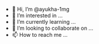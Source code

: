 - 👋 Hi, I’m @ayukha-1mg
- 👀 I’m interested in ...
- 🌱 I’m currently learning ...
- 💞️ I’m looking to collaborate on ...
- 📫 How to reach me ...

<!---
ayukha-1mg/ayukha-1mg is a ✨ special ✨ repository because its `README.md` (this file) appears on your GitHub profile.
You can click the Preview link to take a look at your changes.
--->
